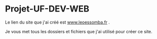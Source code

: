 # Projet-UF-DEV-WEB


Le lien du site que j'ai créé est www.leoessomba.fr .

Je vous met tous les dossiers et fichiers que j'ai utilisé pour créer ce site.
